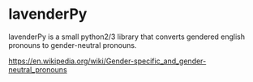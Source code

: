 # lavenderPy
lavenderPy is a small python2/3 library that converts gendered english pronouns to gender-neutral pronouns.


https://en.wikipedia.org/wiki/Gender-specific_and_gender-neutral_pronouns
